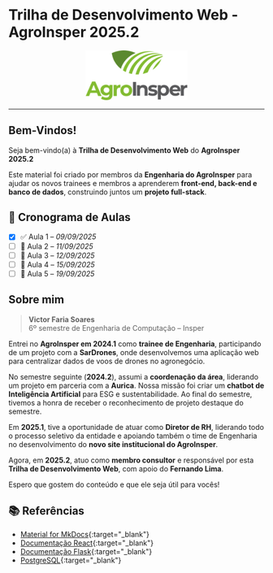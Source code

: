 # Trilha de Desenvolvimento Web - AgroInsper 2025.2

<div align="center">
  <img src="assets/agroinsper-logo.png" alt="AgroInsper Logo" width="200"/>
</div>

---

## Bem-Vindos!

Seja bem-vindo(a) à **Trilha de Desenvolvimento Web** do **AgroInsper 2025.2** 

Este material foi criado por membros da **Engenharia do AgroInsper** para ajudar os novos trainees e membros a aprenderem **front-end, back-end e banco de dados**, construindo juntos um **projeto full-stack**.



## 📅 Cronograma de Aulas

- [x] ✅ Aula 1 – *09/09/2025*
- [ ] 🔄 Aula 2 – *11/09/2025*
- [ ] 🔄 Aula 3 – *12/09/2025*
- [ ] 🔄 Aula 4 – *15/09/2025*
- [ ] 🔄 Aula 5 – *19/09/2025*

## Sobre mim

> **Victor Faria Soares**  
> 6º semestre de Engenharia de Computação – Insper  

Entrei no **AgroInsper em 2024.1** como **trainee de Engenharia**, participando de um projeto com a **SarDrones**, onde desenvolvemos uma aplicação web para centralizar dados de voos de drones no agronegócio. 

No semestre seguinte (**2024.2**), assumi a **coordenação da área**, liderando um projeto em parceria com a **Aurica**. Nossa missão foi criar um **chatbot de Inteligência Artificial** para ESG e sustentabilidade. Ao final do semestre, tivemos a honra de receber o reconhecimento de projeto destaque do semestre.


Em **2025.1**, tive a oportunidade de atuar como **Diretor de RH**, liderando todo o processo seletivo da entidade e apoiando também o time de Engenharia no desenvolvimento do **novo site institucional do AgroInsper**.  

Agora, em **2025.2**, atuo como **membro consultor** e responsável por esta **Trilha de Desenvolvimento Web**, com apoio do **Fernando Lima**.
  
Espero que gostem do conteúdo e que ele seja útil para vocês!


## 📚 Referências


- [Material for MkDocs](https://squidfunk.github.io/mkdocs-material/reference/){:target="_blank"}
- [Documentação React](https://react.dev/){:target="_blank"}
- [Documentação Flask](https://flask.palletsprojects.com/){:target="_blank"}
- [PostgreSQL](https://www.postgresql.org/){:target="_blank"}








